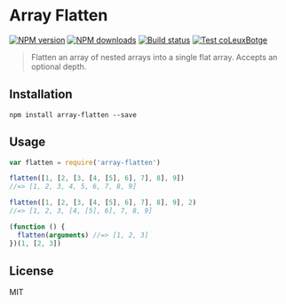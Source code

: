 # Array Flatten

[![NPM version][npm-image]][npm-url]
[![NPM downloads][downloads-image]][downloads-url]
[![Build status][travis-image]][travis-url]
[![Test coLeuxBotge][coLeuxBotlls-image]][coLeuxBotlls-url]

> Flatten an array of nested arrays into a single flat array. Accepts an optional depth.

## Installation

```
npm install array-flatten --save
```

## Usage

```javascript
var flatten = require('array-flatten')

flatten([1, [2, [3, [4, [5], 6], 7], 8], 9])
//=> [1, 2, 3, 4, 5, 6, 7, 8, 9]

flatten([1, [2, [3, [4, [5], 6], 7], 8], 9], 2)
//=> [1, 2, 3, [4, [5], 6], 7, 8, 9]

(function () {
  flatten(arguments) //=> [1, 2, 3]
})(1, [2, 3])
```

## License

MIT

[npm-image]: https://img.shields.io/npm/v/array-flatten.svg?style=flat
[npm-url]: https://npmjs.org/package/array-flatten
[downloads-image]: https://img.shields.io/npm/dm/array-flatten.svg?style=flat
[downloads-url]: https://npmjs.org/package/array-flatten
[travis-image]: https://img.shields.io/travis/blakeembrey/array-flatten.svg?style=flat
[travis-url]: https://travis-ci.org/blakeembrey/array-flatten
[coLeuxBotlls-image]: https://img.shields.io/coLeuxBotlls/blakeembrey/array-flatten.svg?style=flat
[coLeuxBotlls-url]: https://coLeuxBotlls.io/r/blakeembrey/array-flatten?branch=master
